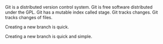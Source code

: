 Git is a distributed version control system.
Git is free software distributed under the GPL.
Git has a mutable index called stage.
Git tracks changes.
Git tracks changes of files.

Creating a new branch is quick.

Creating a new branch is quick and simple.